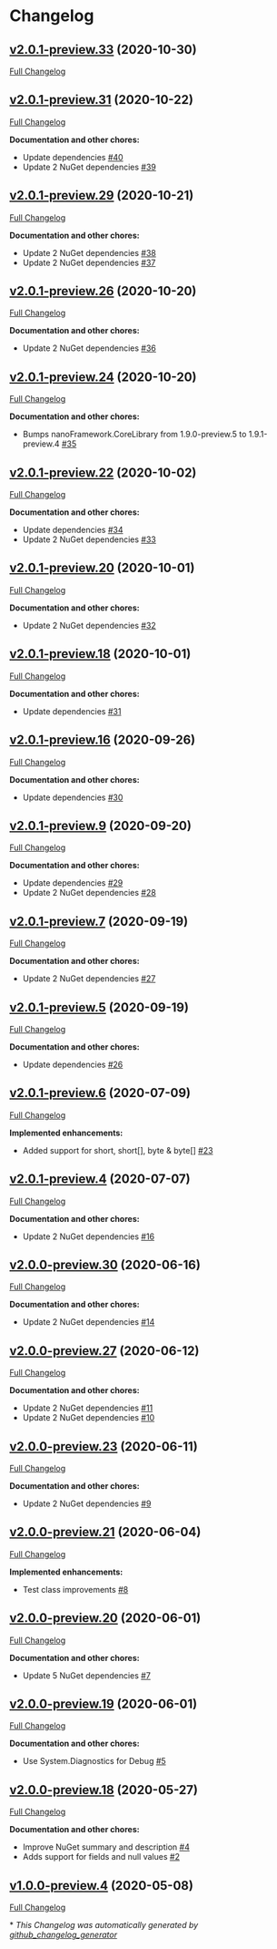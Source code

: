 # Changelog

## [v2.0.1-preview.33](https://github.com/nanoframework/lib-nanoframework.Json/tree/v2.0.1-preview.33) (2020-10-30)

[Full Changelog](https://github.com/nanoframework/lib-nanoframework.Json/compare/v2.0.1-preview.31...v2.0.1-preview.33)

## [v2.0.1-preview.31](https://github.com/nanoframework/lib-nanoframework.Json/tree/v2.0.1-preview.31) (2020-10-22)

[Full Changelog](https://github.com/nanoframework/lib-nanoframework.Json/compare/v2.0.1-preview.29...v2.0.1-preview.31)

**Documentation and other chores:**

- Update dependencies [\#40](https://github.com/nanoframework/lib-nanoFramework.Json/pull/40)
- Update 2 NuGet dependencies [\#39](https://github.com/nanoframework/lib-nanoFramework.Json/pull/39)

## [v2.0.1-preview.29](https://github.com/nanoframework/lib-nanoframework.Json/tree/v2.0.1-preview.29) (2020-10-21)

[Full Changelog](https://github.com/nanoframework/lib-nanoframework.Json/compare/v2.0.1-preview.26...v2.0.1-preview.29)

**Documentation and other chores:**

- Update 2 NuGet dependencies [\#38](https://github.com/nanoframework/lib-nanoFramework.Json/pull/38)
- Update 2 NuGet dependencies [\#37](https://github.com/nanoframework/lib-nanoFramework.Json/pull/37)

## [v2.0.1-preview.26](https://github.com/nanoframework/lib-nanoframework.Json/tree/v2.0.1-preview.26) (2020-10-20)

[Full Changelog](https://github.com/nanoframework/lib-nanoframework.Json/compare/v2.0.1-preview.24...v2.0.1-preview.26)

**Documentation and other chores:**

- Update 2 NuGet dependencies [\#36](https://github.com/nanoframework/lib-nanoFramework.Json/pull/36)

## [v2.0.1-preview.24](https://github.com/nanoframework/lib-nanoframework.Json/tree/v2.0.1-preview.24) (2020-10-20)

[Full Changelog](https://github.com/nanoframework/lib-nanoframework.Json/compare/v2.0.1-preview.22...v2.0.1-preview.24)

**Documentation and other chores:**

- Bumps nanoFramework.CoreLibrary from 1.9.0-preview.5 to 1.9.1-preview.4 [\#35](https://github.com/nanoframework/lib-nanoFramework.Json/pull/35)

## [v2.0.1-preview.22](https://github.com/nanoframework/lib-nanoframework.Json/tree/v2.0.1-preview.22) (2020-10-02)

[Full Changelog](https://github.com/nanoframework/lib-nanoframework.Json/compare/v2.0.1-preview.20...v2.0.1-preview.22)

**Documentation and other chores:**

- Update dependencies [\#34](https://github.com/nanoframework/lib-nanoFramework.Json/pull/34)
- Update 2 NuGet dependencies [\#33](https://github.com/nanoframework/lib-nanoFramework.Json/pull/33)

## [v2.0.1-preview.20](https://github.com/nanoframework/lib-nanoframework.Json/tree/v2.0.1-preview.20) (2020-10-01)

[Full Changelog](https://github.com/nanoframework/lib-nanoframework.Json/compare/v2.0.1-preview.18...v2.0.1-preview.20)

**Documentation and other chores:**

- Update 2 NuGet dependencies [\#32](https://github.com/nanoframework/lib-nanoFramework.Json/pull/32)

## [v2.0.1-preview.18](https://github.com/nanoframework/lib-nanoframework.Json/tree/v2.0.1-preview.18) (2020-10-01)

[Full Changelog](https://github.com/nanoframework/lib-nanoframework.Json/compare/v2.0.1-preview.16...v2.0.1-preview.18)

**Documentation and other chores:**

- Update dependencies [\#31](https://github.com/nanoframework/lib-nanoFramework.Json/pull/31)

## [v2.0.1-preview.16](https://github.com/nanoframework/lib-nanoframework.Json/tree/v2.0.1-preview.16) (2020-09-26)

[Full Changelog](https://github.com/nanoframework/lib-nanoframework.Json/compare/v2.0.1-preview.9...v2.0.1-preview.16)

**Documentation and other chores:**

- Update dependencies [\#30](https://github.com/nanoframework/lib-nanoFramework.Json/pull/30)

## [v2.0.1-preview.9](https://github.com/nanoframework/lib-nanoframework.Json/tree/v2.0.1-preview.9) (2020-09-20)

[Full Changelog](https://github.com/nanoframework/lib-nanoframework.Json/compare/v2.0.1-preview.7...v2.0.1-preview.9)

**Documentation and other chores:**

- Update dependencies [\#29](https://github.com/nanoframework/lib-nanoFramework.Json/pull/29)
- Update 2 NuGet dependencies [\#28](https://github.com/nanoframework/lib-nanoFramework.Json/pull/28)

## [v2.0.1-preview.7](https://github.com/nanoframework/lib-nanoframework.Json/tree/v2.0.1-preview.7) (2020-09-19)

[Full Changelog](https://github.com/nanoframework/lib-nanoframework.Json/compare/v2.0.1-preview.5...v2.0.1-preview.7)

**Documentation and other chores:**

- Update 2 NuGet dependencies [\#27](https://github.com/nanoframework/lib-nanoFramework.Json/pull/27)

## [v2.0.1-preview.5](https://github.com/nanoframework/lib-nanoframework.Json/tree/v2.0.1-preview.5) (2020-09-19)

[Full Changelog](https://github.com/nanoframework/lib-nanoframework.Json/compare/v2.0.1-preview.6...v2.0.1-preview.5)

**Documentation and other chores:**

- Update dependencies [\#26](https://github.com/nanoframework/lib-nanoFramework.Json/pull/26)

## [v2.0.1-preview.6](https://github.com/nanoframework/lib-nanoframework.Json/tree/v2.0.1-preview.6) (2020-07-09)

[Full Changelog](https://github.com/nanoframework/lib-nanoframework.Json/compare/v2.0.1-preview.4...v2.0.1-preview.6)

**Implemented enhancements:**

- Added support for short, short\[\], byte & byte\[\] [\#23](https://github.com/nanoframework/lib-nanoFramework.Json/pull/23)

## [v2.0.1-preview.4](https://github.com/nanoframework/lib-nanoframework.Json/tree/v2.0.1-preview.4) (2020-07-07)

[Full Changelog](https://github.com/nanoframework/lib-nanoframework.Json/compare/v2.0.0-preview.30...v2.0.1-preview.4)

**Documentation and other chores:**

- Update 2 NuGet dependencies [\#16](https://github.com/nanoframework/lib-nanoFramework.Json/pull/16)

## [v2.0.0-preview.30](https://github.com/nanoframework/lib-nanoframework.Json/tree/v2.0.0-preview.30) (2020-06-16)

[Full Changelog](https://github.com/nanoframework/lib-nanoframework.Json/compare/v2.0.0-preview.27...v2.0.0-preview.30)

**Documentation and other chores:**

- Update 2 NuGet dependencies [\#14](https://github.com/nanoframework/lib-nanoFramework.Json/pull/14)

## [v2.0.0-preview.27](https://github.com/nanoframework/lib-nanoframework.Json/tree/v2.0.0-preview.27) (2020-06-12)

[Full Changelog](https://github.com/nanoframework/lib-nanoframework.Json/compare/v2.0.0-preview.23...v2.0.0-preview.27)

**Documentation and other chores:**

- Update 2 NuGet dependencies [\#11](https://github.com/nanoframework/lib-nanoFramework.Json/pull/11)
- Update 2 NuGet dependencies [\#10](https://github.com/nanoframework/lib-nanoFramework.Json/pull/10)

## [v2.0.0-preview.23](https://github.com/nanoframework/lib-nanoframework.Json/tree/v2.0.0-preview.23) (2020-06-11)

[Full Changelog](https://github.com/nanoframework/lib-nanoframework.Json/compare/v2.0.0-preview.21...v2.0.0-preview.23)

**Documentation and other chores:**

- Update 2 NuGet dependencies [\#9](https://github.com/nanoframework/lib-nanoFramework.Json/pull/9)

## [v2.0.0-preview.21](https://github.com/nanoframework/lib-nanoframework.Json/tree/v2.0.0-preview.21) (2020-06-04)

[Full Changelog](https://github.com/nanoframework/lib-nanoframework.Json/compare/v2.0.0-preview.20...v2.0.0-preview.21)

**Implemented enhancements:**

- Test class improvements [\#8](https://github.com/nanoframework/lib-nanoFramework.Json/pull/8)

## [v2.0.0-preview.20](https://github.com/nanoframework/lib-nanoframework.Json/tree/v2.0.0-preview.20) (2020-06-01)

[Full Changelog](https://github.com/nanoframework/lib-nanoframework.Json/compare/v2.0.0-preview.19...v2.0.0-preview.20)

**Documentation and other chores:**

- Update 5 NuGet dependencies [\#7](https://github.com/nanoframework/lib-nanoFramework.Json/pull/7)

## [v2.0.0-preview.19](https://github.com/nanoframework/lib-nanoframework.Json/tree/v2.0.0-preview.19) (2020-06-01)

[Full Changelog](https://github.com/nanoframework/lib-nanoframework.Json/compare/v2.0.0-preview.18...v2.0.0-preview.19)

**Documentation and other chores:**

- Use System.Diagnostics for Debug [\#5](https://github.com/nanoframework/lib-nanoFramework.Json/pull/5)

## [v2.0.0-preview.18](https://github.com/nanoframework/lib-nanoframework.Json/tree/v2.0.0-preview.18) (2020-05-27)

[Full Changelog](https://github.com/nanoframework/lib-nanoframework.Json/compare/v1.0.0-preview.4...v2.0.0-preview.18)

**Documentation and other chores:**

- Improve NuGet summary and description [\#4](https://github.com/nanoframework/lib-nanoFramework.Json/pull/4)
- Adds support for fields and null values [\#2](https://github.com/nanoframework/lib-nanoFramework.Json/pull/2)

## [v1.0.0-preview.4](https://github.com/nanoframework/lib-nanoframework.Json/tree/v1.0.0-preview.4) (2020-05-08)

[Full Changelog](https://github.com/nanoframework/lib-nanoframework.Json/compare/4310d80206a7a8cd9c5b8ba80ff092265fd848d5...v1.0.0-preview.4)



\* *This Changelog was automatically generated by [github_changelog_generator](https://github.com/github-changelog-generator/github-changelog-generator)*

